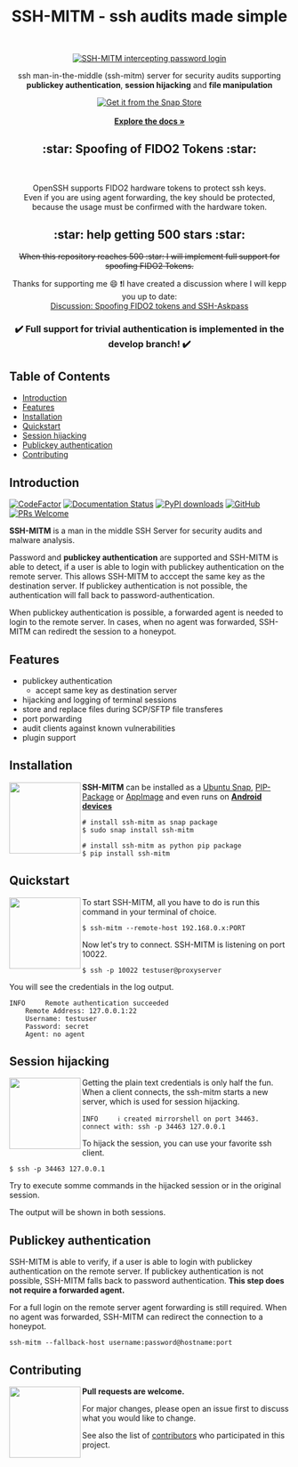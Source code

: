 <h1 align="center"> SSH-MITM - ssh audits made simple </h1> <br>
<p align="center">
  <a href="https://www.ssh-mitm.at">
    <img alt="SSH-MITM intercepting password login" title="SSH-MITM" src="https://www.ssh-mitm.at/img/ssh-mitm-password.png" >
  </a>
  <p align="center">ssh man-in-the-middle (ssh-mitm) server for security audits supporting<br> <b>publickey authentication</b>, <b>session hijacking</b> and <b>file manipulation</b></p>
  <p align="center">
   <a href="https://snapcraft.io/ssh-mitm">
     <img alt="Get it from the Snap Store" src="https://snapcraft.io/static/images/badges/en/snap-store-black.svg" />
   </a>
   <br />
   <br />
   <a href="https://docs.ssh-mitm.at"><strong>Explore the docs »</strong></a>
  </p>
</p>

<h2 align="center">:star:  Spoofing of FIDO2 Tokens :star: </h1> <br>

  <p align="center">
  OpenSSH supports FIDO2 hardware tokens to protect ssh keys.<br>
  Even if you are using agent forwarding, the key should be protected,<br>
  because the usage must be confirmed with the hardware token.
  </p>
  
  <h2 align="center">:star: help getting 500 stars :star:</h2>
  
  <p align="center">
  <strike>When this repository reaches 500 :star: I will implement full support for spoofing FIDO2 Tokens.</strike>
  </p>
  <p align="center">
  Thanks for supporting me 😄 ❗I have created a discussion where I will kepp you up to date:<br>
  <a href="https://github.com/ssh-mitm/ssh-mitm/discussions/89">Discussion:  Spoofing FIDO2 tokens and SSH-Askpass</a>
  </p>
  <h3 align="center">
  <b>✔️ Full support for trivial authentication is implemented in the develop branch! ✔️</b>
  </h3>


## Table of Contents

- [Introduction](#introduction)
- [Features](#features)
- [Installation](#installation)
- [Quickstart](#quickstart)
- [Session hijacking](#session-hijacking)
- [Publickey authentication](#publickey-authentication)
- [Contributing](#contributing)

## Introduction

[![CodeFactor](https://www.codefactor.io/repository/github/ssh-mitm/ssh-mitm/badge)](https://www.codefactor.io/repository/github/ssh-mitm/ssh-mitm)
[![Documentation Status](https://readthedocs.org/projects/ssh-mitm/badge/?version=latest)](https://docs.ssh-mitm.at/?badge=latest)
[![PyPI downloads](https://pepy.tech/badge/ssh-mitm/month)](https://pepy.tech/project/ssh-mitm)
[![GitHub](https://img.shields.io/github/license/ssh-mitm/ssh-mitm?color=%23434ee6)](https://github.com/ssh-mitm/ssh-mitm/blob/master/LICENSE)
[![PRs Welcome](https://img.shields.io/badge/PRs-welcome-brightgreen.svg?style=flat-square)](http://makeapullrequest.com)

**SSH-MITM** is a man in the middle SSH Server for security audits and malware analysis.

Password and **publickey authentication** are supported and SSH-MITM is able to detect, if a user is able to login with publickey authentication on the remote server. This allows SSH-MITM to acccept the same key as the destination server. If publickey authentication is not possible, the authentication will fall back to password-authentication.

When publickey authentication is possible, a forwarded agent is needed to login to the remote server. In cases, when no agent was forwarded, SSH-MITM can rediredt the session to a honeypot.


## Features

* publickey authentication
   * accept same key as destination server
* hijacking and logging of terminal sessions
* store and replace files during SCP/SFTP file transferes
* port porwarding
* audit clients against known vulnerabilities
* plugin support


## Installation

<img src="https://www.ssh-mitm.at/assets/images/streamline-free/monitor-loading-progress.svg" align="left" width="128">

**SSH-MITM** can be installed as a [Ubuntu Snap](https://snapcraft.io/ssh-mitm), [PIP-Package](https://pypi.org/project/ssh-mitm/) or [AppImage](https://github.com/ssh-mitm/ssh-mitm/releases/latest) and even runs on **[Android devices](https://github.com/ssh-mitm/ssh-mitm/discussions/83#discussioncomment-1531873)**

    # install ssh-mitm as snap package
    $ sudo snap install ssh-mitm

    # install ssh-mitm as python pip package
    $ pip install ssh-mitm



## Quickstart

<img src="https://www.ssh-mitm.at/assets/images/streamline-free/programmer-male.svg" align="left" width="128">

To start SSH-MITM, all you have to do is run this command in your terminal of choice.

    $ ssh-mitm --remote-host 192.168.0.x:PORT

Now let's try to connect. SSH-MITM is listening on port 10022.

    $ ssh -p 10022 testuser@proxyserver

You will see the credentials in the log output.

    INFO     Remote authentication succeeded
        Remote Address: 127.0.0.1:22
        Username: testuser
        Password: secret
        Agent: no agent


## Session hijacking

<img src="https://www.ssh-mitm.at/assets/images/streamline-free/customer-service-woman.svg" align="left" width="128">

Getting the plain text credentials is only half the fun.
When a client connects, the ssh-mitm starts a new server, which is used for session hijacking.

    INFO     ℹ created mirrorshell on port 34463. connect with: ssh -p 34463 127.0.0.1

To hijack the session, you can use your favorite ssh client.

    $ ssh -p 34463 127.0.0.1

Try to execute somme commands in the hijacked session or in the original session.

The output will be shown in both sessions.

## Publickey authentication

SSH-MITM is able to verify, if a user is able to login with publickey authentication on the remote server. If publickey authentication is not possible, SSH-MITM falls back to password authentication. **This step does not require a forwarded agent.**

For a full login on the remote server agent forwarding is still required. When no agent was forwarded, SSH-MITM can redirect the connection to a honeypot.

    ssh-mitm --fallback-host username:password@hostname:port

## Contributing

<img src="https://www.ssh-mitm.at/assets/images/streamline-free/write-paper-ink.svg" align="left" width="128">

**Pull requests are welcome.**

For major changes, please open an issue first to discuss what you would like to change.

See also the list of [contributors](https://github.com/ssh-mitm/ssh-mitm/graphs/contributors) who participated in this project.
